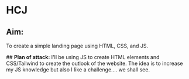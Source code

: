 # HCJ

## **Aim:**
To create a simple landing page using HTML, CSS, and JS.

## **Plan of attack:**
I'll be using JS to create HTML elements and CSS/Tailwind to create the outlook of the website. The idea is to increase my JS knowledge but also I like a challenge.... we shall see. 
